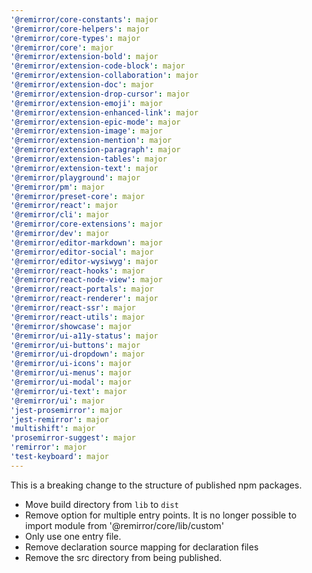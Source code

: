 ```yaml
---
'@remirror/core-constants': major
'@remirror/core-helpers': major
'@remirror/core-types': major
'@remirror/core': major
'@remirror/extension-bold': major
'@remirror/extension-code-block': major
'@remirror/extension-collaboration': major
'@remirror/extension-doc': major
'@remirror/extension-drop-cursor': major
'@remirror/extension-emoji': major
'@remirror/extension-enhanced-link': major
'@remirror/extension-epic-mode': major
'@remirror/extension-image': major
'@remirror/extension-mention': major
'@remirror/extension-paragraph': major
'@remirror/extension-tables': major
'@remirror/extension-text': major
'@remirror/playground': major
'@remirror/pm': major
'@remirror/preset-core': major
'@remirror/react': major
'@remirror/cli': major
'@remirror/core-extensions': major
'@remirror/dev': major
'@remirror/editor-markdown': major
'@remirror/editor-social': major
'@remirror/editor-wysiwyg': major
'@remirror/react-hooks': major
'@remirror/react-node-view': major
'@remirror/react-portals': major
'@remirror/react-renderer': major
'@remirror/react-ssr': major
'@remirror/react-utils': major
'@remirror/showcase': major
'@remirror/ui-a11y-status': major
'@remirror/ui-buttons': major
'@remirror/ui-dropdown': major
'@remirror/ui-icons': major
'@remirror/ui-menus': major
'@remirror/ui-modal': major
'@remirror/ui-text': major
'@remirror/ui': major
'jest-prosemirror': major
'jest-remirror': major
'multishift': major
'prosemirror-suggest': major
'remirror': major
'test-keyboard': major
---
```


This is a breaking change to the structure of published npm packages.

- Move build directory from `lib` to `dist`
- Remove option for multiple entry points. It is no longer possible to import module from '@remirror/core/lib/custom'
- Only use one entry file.
- Remove declaration source mapping for declaration files
- Remove the src directory from being published.
